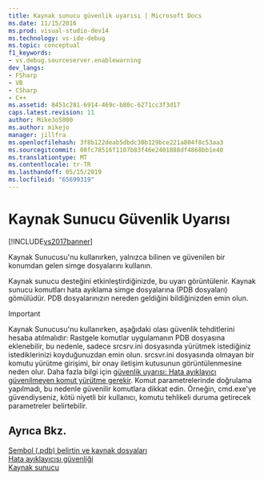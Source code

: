 ```yaml
---
title: Kaynak sunucu güvenlik uyarısı | Microsoft Docs
ms.date: 11/15/2016
ms.prod: visual-studio-dev14
ms.technology: vs-ide-debug
ms.topic: conceptual
f1_keywords:
- vs.debug.sourceserver.enablewarning
dev_langs:
- FSharp
- VB
- CSharp
- C++
ms.assetid: 8451c281-6914-469c-b80c-6271cc3f3d17
caps.latest.revision: 11
author: MikeJo5000
ms.author: mikejo
manager: jillfra
ms.openlocfilehash: 3f8b122deab5dbdc30b129bce221a804f8c53aa3
ms.sourcegitcommit: 08fc78516f1107b83f46e2401888df4868bb1e40
ms.translationtype: MT
ms.contentlocale: tr-TR
ms.lasthandoff: 05/15/2019
ms.locfileid: "65699319"
---
```

# <a name="source-server-security-alert"></a>Kaynak Sunucu Güvenlik Uyarısı
[!INCLUDE[vs2017banner](../includes/vs2017banner.md)]

Kaynak Sunucusu'nu kullanırken, yalnızca bilinen ve güvenilen bir konumdan gelen simge dosyalarını kullanın.  
  
 Kaynak sunucu desteğini etkinleştirdiğinizde, bu uyarı görüntülenir. Kaynak sunucu komutları hata ayıklama simge dosyalarına (PDB dosyaları) gömülüdür. PDB dosyalarınızın nereden geldiğini bildiğinizden emin olun.  
  
> [!IMPORTANT]
> Kaynak Sunucusu'nu kullanırken, aşağıdaki olası güvenlik tehditlerini hesaba atılmalıdır: Rastgele komutlar uygulamanın PDB dosyasına eklenebilir, bu nedenle, sadece srcsrv.ini dosyasında yürütmek istediğiniz istediklerinizi koyduğunuzdan emin olun. srcsvr.ini dosyasında olmayan bir komutu yürütme girişimi, bir onay iletişim kutusunun görüntülenmesine neden olur. Daha fazla bilgi için [güvenlik uyarısı: Hata ayıklayıcı güvenilmeyen komut yürütme gerekir](../debugger/security-warning-debugger-must-execute-untrusted-command.md). Komut parametrelerinde doğrulama yapılmadı, bu nedenle güvenilir komutlara dikkat edin. Örneğin, cmd.exe'ye güvendiyseniz, kötü niyetli bir kullanıcı, komutu tehlikeli duruma getirecek parametreler belirtebilir.  
  
## <a name="see-also"></a>Ayrıca Bkz.  
 [Sembol (.pdb) belirtin ve kaynak dosyaları](../debugger/specify-symbol-dot-pdb-and-source-files-in-the-visual-studio-debugger.md)   
 [Hata ayıklayıcısı güvenliği](../debugger/debugger-security.md)   
 [Kaynak sunucu](https://msdn.microsoft.com/library/windows/desktop/ms680641.aspx)
